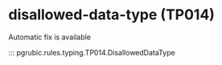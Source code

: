 # disallowed-data-type (TP014)

Automatic fix is available

::: pgrubic.rules.typing.TP014.DisallowedDataType
